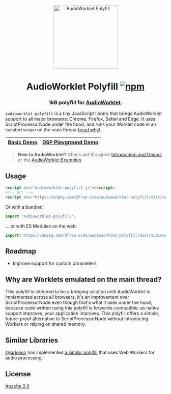 <p align="center">
  <img src="https://i.imgur.com/RqW6b4o.png" width="200" height="200" alt="AudioWorklet Polyfill">
  <h1 align="center">
  	AudioWorklet Polyfill
	<a href="https://www.npmjs.org/package/@free-side/audioworklet-polyfill"><img src="https://img.shields.io/npm/v/@free-side/audioworklet-polyfill.svg?style=flat" alt="npm"></a>
  </h1>
  <h3 align="center">1kB polyfill for <a href="https://developers.google.com/web/updates/2017/12/audio-worklet">AudioWorklet</a>.</h3>
</p>

`audioworklet-polyfill` is a tiny JavaScript library that brings AudioWorklet support to all major browsers: Chrome, Firefox, Safari and Edge. It uses ScriptProcessorNode under the hood, and runs your Worklet code in an isolated scope on the main thread ([read why](#why-are-worklets-emulated-on-the-main-thread)).

| [Basic Demo](https://googlechromelabs.github.io/audioworklet-polyfill/) | [DSP Playground Demo](https://audio-dsp-playground-polyfilled.surge.sh) |
|-|-|

> **New to AudioWorklet?** Check out this great [Introduction and Demos](https://developers.google.com/web/updates/2017/12/audio-worklet) or the [AudioWorklet Examples].

## Usage

```html
<script src="audioworklet-polyfill.js"></script>
<!-- or: -->
<script src="https://unpkg.com/@free-side/audioworklet-polyfill/dist/audioworklet-polyfill.js"></script>
```

Or with a bundler:

```js
import 'audioworklet-polyfill';
```

... or with ES Modules on the web:

```js
import('https://unpkg.com/@free-side/audioworklet-polyfill/dist/audioworklet-polyfill.js');
```

## Roadmap

- Improve support for custom parameters

## Why are Worklets emulated on the main thread?

This polyfill is intended to be a bridging solution until AudioWorklet is implemented across all browsers. It's an improvement over ScriptProcessorNode even though that's what it uses under the hood, because code written using this polyfill is forwards-compatible: as native support improves, your application improves. This polyfill offers a simple, future-proof alternative to ScriptProcessorNode without introducing Workers or relying on shared memory.

## Similar Libraries

[@jariseon](https://github.com/jariseon) has implemented [a similar polyfill](https://github.com/jariseon/audioworklet-polyfill) that uses Web Workers for audio processing.

## License

[Apache 2.0](LICENSE)

[AudioWorklet]: https://webaudio.github.io/web-audio-api/#AudioWorklet
[AudioWorklet Examples]: https://googlechromelabs.github.io/web-audio-samples/audio-worklet/

